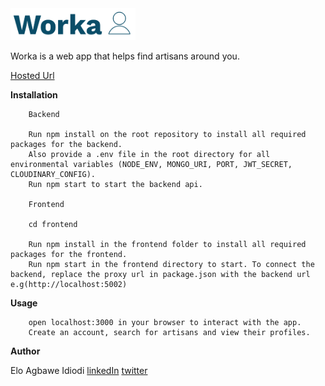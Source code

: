 <img src="frontend/src/images/logo-light.png" width="200"/>

Worka is a web app that helps find artisans around you.

[Hosted Url](https://worka-main.netlify.app/)

**Installation**

        Backend

        Run npm install on the root repository to install all required packages for the backend. 
        Also provide a .env file in the root directory for all environmental variables (NODE_ENV, MONGO_URI, PORT, JWT_SECRET, CLOUDINARY_CONFIG).
        Run npm start to start the backend api.

        Frontend

        cd frontend

        Run npm install in the frontend folder to install all required packages for the frontend.
        Run npm start in the frontend directory to start. To connect the backend, replace the proxy url in package.json with the backend url e.g(http://localhost:5002)

**Usage**

        open localhost:3000 in your browser to interact with the app.
        Create an account, search for artisans and view their profiles.

**Author**

Elo Agbawe Idiodi [linkedIn](https://www.linkedin.com/in/elo-agbawe-idiodi-77a231156/) [twitter](https://twitter.com/Typical_elo)
